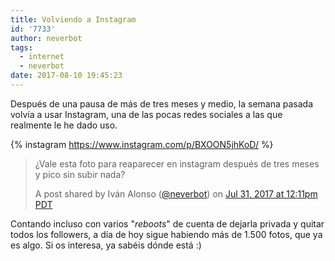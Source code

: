 ```yaml
---
title: Volviendo a Instagram
id: '7733'
author: neverbot
tags:
  - internet
  - neverbot
date: 2017-08-10 19:45:23
---
```


Después de una pausa de más de tres meses y medio, la semana pasada volvía a usar Instagram, una de las pocas redes sociales a las que realmente le he dado uso.

{% instagram https://www.instagram.com/p/BXOON5jhKoD/ %}

> ¿Vale esta foto para reaparecer en instagram después de tres meses y pico sin subir nada?
> 
> A post shared by Iván Alonso ([@neverbot](https://instagram.com/neverbot)) on [Jul 31, 2017 at 12:11pm PDT](https://www.instagram.com/p/BXOON5jhKoD/)

Contando incluso con varios "_reboots_" de cuenta de dejarla privada y quitar todos los followers, a día de hoy sigue habiendo más de 1.500 fotos, que ya es algo. Si os interesa, ya sabéis dónde está :)

